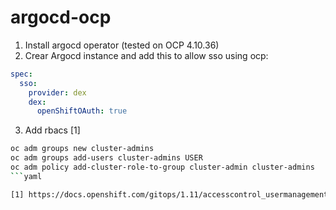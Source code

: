 # argocd-ocp
1. Install argocd operator (tested on OCP 4.10.36)
2. Crear Argocd instance and add this to allow sso using ocp:

```yaml
spec:
  sso:
    provider: dex
    dex:
      openShiftOAuth: true
```
3. Add rbacs [1]
```sh
oc adm groups new cluster-admins
oc adm groups add-users cluster-admins USER
oc adm policy add-cluster-role-to-group cluster-admin cluster-admins
```yaml

[1] https://docs.openshift.com/gitops/1.11/accesscontrol_usermanagement/configuring-sso-on-argo-cd-using-dex.html
